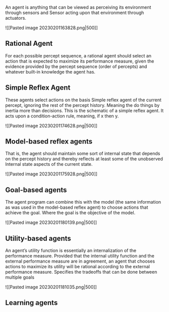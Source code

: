 An agent is anything that can be viewed as perceiving its environment through sensors and Sensor acting upon that environment through actuators.

![[Pasted image 20230201163828.png|500]]


## Rational Agent

For each possible percept sequence, a rational agent should select an action that is expected to maximize its performance measure, given the evidence provided by the percept sequence (order of percepts) and whatever built-in knowledge the agent has.


## Simple Reflex Agent

These agents select actions on the basis Simple reflex agent of the current percept, ignoring the rest of the percept history. Meaning the do things by inertia more than decisions. This is the schematic of a simple reflex agent. It acts upon a condition-action rule, meaning, if x then y.

![[Pasted image 20230201174628.png|500]]

## Model-based reflex agents

That is, the agent should maintain some sort of internal state that depends on the percept history and thereby reflects at least some of the unobserved Internal state aspects of the current state. 

![[Pasted image 20230201175928.png|500]]

## Goal-based agents

The agent program can combine this with the model (the same information as was used in the model-based reflex agent) to choose actions that achieve the goal. Where the goal is the objective of the model.

![[Pasted image 20230201180139.png|500]]

## Utility-based agents
An agent’s utility function is essentially an internalization of the performance measure. Provided that the internal utility function and the external performance measure are in agreement, an agent that chooses actions to maximize its utility will be rational according to the external performance measure. Specifies the tradeoffs that can be done between multiple goals

![[Pasted image 20230201181035.png|500]]

## Learning agents

